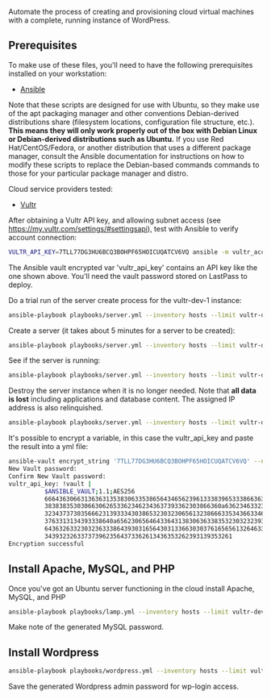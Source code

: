 
  
Automate the process of creating and provisioning cloud virtual machines with a complete, running instance of WordPress.

## Prerequisites

To make use of these files, you'll need to have the following prerequisites installed on your workstation:

* [Ansible](https://www.virtualbox.org/)

Note that these scripts are designed for use with Ubuntu, so they make use of the apt packaging manager and other conventions Debian-derived distributions share (filesystem locations, configuration file structure, etc.). **This means they will only work properly out of the box with Debian Linux or Debian-derived distributions such as Ubuntu.** If you use Red Hat/CentOS/Fedora, or another distribution that uses a different package manager, consult the Ansible documentation for instructions on how to modify these scripts to replace the Debian-based commands commands to those for your particular package manager and distro.


Cloud service providers tested:

* [Vultr](https://vultr.com/)

After obtaining a Vultr API key, and allowing subnet access (see https://my.vultr.com/settings/#settingsapi), test with Ansible to verify account connection:
```sh
VULTR_API_KEY=7TLL77DG3HU6BCQ3BOHPF65HOICUQATCV6VQ ansible -m vultr_account_facts localhost
```
The Ansible vault encrypted var 'vultr_api_key' contains an API key like the one shown above. You'll need the vault password stored on LastPass to deploy.

Do a trial run of the server create process for the vultr-dev-1 instance:
```sh
ansible-playbook playbooks/server.yml --inventory hosts --limit vultr-dev-1 --tags create_server --check --diff -v --ask-vault-pass
```

Create a server (it takes about 5 minutes for a server to be created):
```sh
ansible-playbook playbooks/server.yml --inventory hosts --limit vultr-dev-1 --tags create_server -v --ask-vault-pass 
```

See if the server is running:
```sh
ansible-playbook playbooks/server.yml --inventory hosts --limit vultr-dev-1 -v --ask-vault-pass
```

Destroy the server instance when it is no longer needed. Note that **all data is lost** including applications and database content. The assigned IP address is also relinquished.
```sh
ansible-playbook playbooks/server.yml --inventory hosts --limit vultr-dev-1 --tags destroy_server -v --ask-vault-pass
```

It's possible to encrypt a variable, in this case the vultr_api_key and paste the result into a yml file:
```sh
ansible-vault encrypt_string '7TLL77DG3HU6BCQ3BOHPF65HOICUQATCV6VQ' --name 'vultr_api_key'
New Vault password: 
Confirm New Vault password: 
vultr_api_key: !vault |
          $ANSIBLE_VAULT;1.1;AES256
          66643630663136363135383063353865643465623961333839653338663639333231323232366162
          3838383530306630626533623462343637393362303866360a636234633238356138333561373638
          32343737303566623139333430386532303230656132386663353436633466306436353032626232
          3763313134393338640a656230656464336431383063633835323032323934386235356266346466
          64363263323032363338643930316564303133663030376165656132646332373036626538623134
          3439323263373739623564373362613436353262393139353261
Encryption successful
```

## Install Apache, MySQL, and PHP

Once you've got an Ubuntu server functioning in the cloud install Apache, MySQL, and PHP
```sh
ansible-playbook playbooks/lamp.yml --inventory hosts --limit vultr-dev-1 -v --ask-vault-pass
```
Make note of the generated MySQL password.

## Install Wordpress

```sh
ansible-playbook playbooks/wordpress.yml --inventory hosts --limit vultr-dev-1 -v --ask-vault-pass

```
Save the generated Wordpress admin password for wp-login access.
